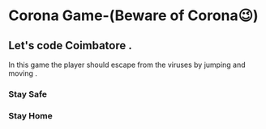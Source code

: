 # Corona Game-(Beware of Corona😉)
## Let's code Coimbatore .
In this game the player should escape from the viruses by jumping and moving .
### Stay Safe 
### Stay Home


